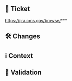 ## 🎫 Ticket

https://jira.cms.gov/browse/***

## 🛠 Changes

<!-- What was added, updated, or removed in this PR? -->

## ℹ️ Context

<!-- Why were these changes made? Add background context suitable for a non-technical audience. -->

## 🧪 Validation

<!-- How were the changes verified? Did you fully test the acceptance criteria in the ticket? Provide reproducible testing instructions and screenshots if applicable. -->

